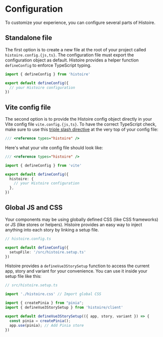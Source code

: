 # Configuration

To customize your experience, you can configure several parts of Histoire.

## Standalone file

The first option is to create a new file at the root of your project called `histoire.config.{js,ts}`. The configuration file must export the configuration object as default. Histoire provides a helper function `defineConfig` to enforce TypeScript typing.

```ts
import { defineConfig } from 'histoire'

export default defineConfig({
  // your Histoire configuration
})
```

## Vite config file

The second option is to provide the Histoire config object directly in your Vite config file `vite.config.{js,ts}`. To have the correct TypeScript check, make sure to use this [triple slash directive](https://www.typescriptlang.org/docs/handbook/triple-slash-directives.html) at the very top of your config file:

```ts
/// <reference types="histoire" />
```

Here's what your vite config file should look like:

```ts
/// <reference types="histoire" />

import { defineConfig } from 'vite'

export default defineConfig({
  histoire: {
    // your Histoire configuration
  },
})
```

## Global JS and CSS

Your components may be using globally defined CSS (like CSS frameworks) or JS (like stores or helpers). Histoire provides an easy way to inject anything into each story by linking a setup file.

```ts
// histoire.config.ts

export default defineConfig({ 
  setupFile: '/src/histoire.setup.ts'
})
```

Histoire provides a `defineVue3StorySetup` function to access the current app, story and variant for your convenience. You can use it inside your setup file like this:

```ts
// src/histoire.setup.ts

import './histoire.css' // Import global CSS

import { createPinia } from "pinia";
import { defineVue3StorySetup } from 'histoire/client'

export default defineVue3StorySetup(({ app, story, variant }) => {
  const pinia = createPinia();
  app.use(pinia); // Add Pinia store
})
```
